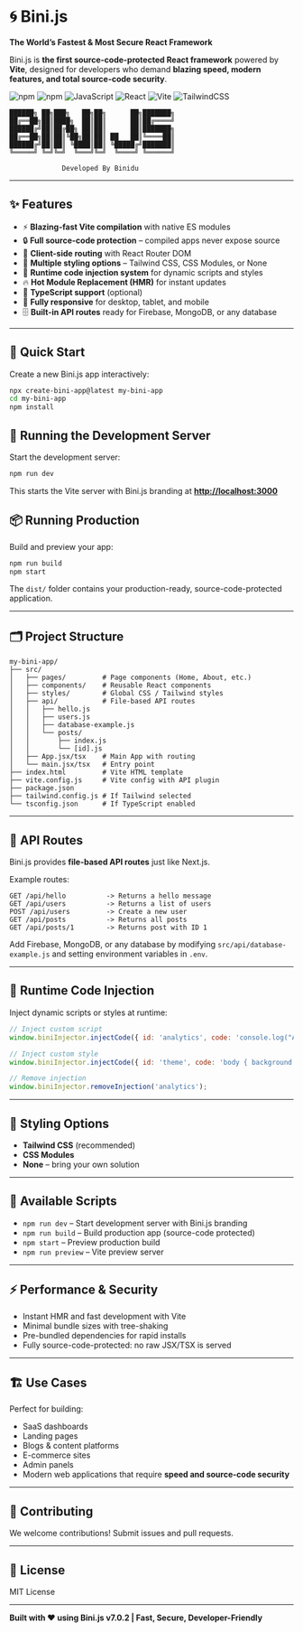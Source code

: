 # 🌀 Bini.js

**The World’s Fastest & Most Secure React Framework**

Bini.js is **the first source-code-protected React framework** powered by **Vite**, designed for developers who demand **blazing speed, modern features, and total source-code security**.

![npm](https://img.shields.io/npm/v/create-bini-app?style=for-the-badge\&logo=npm\&color=CB3837)
![npm](https://img.shields.io/npm/dm/create-bini-app?style=for-the-badge\&logo=npm\&label=downloads)
![JavaScript](https://img.shields.io/badge/JavaScript-f1e05a?style=for-the-badge\&logo=javascript\&logoColor=white)
![React](https://img.shields.io/badge/React-61DAFB?style=for-the-badge\&logo=react\&logoColor=white)
![Vite](https://img.shields.io/badge/Vite-646CFF?style=for-the-badge\&logo=vite\&logoColor=white)
![TailwindCSS](https://img.shields.io/badge/TailwindCSS-38B2AC?style=for-the-badge\&logo=tailwind-css\&logoColor=white)

```
██████╗ ██╗███╗   ██╗██╗      ██╗███████╗
██╔══██╗██║████╗  ██║██║      ██║██╔════╝
██████╔╝██║██╔██╗ ██║██║      ██║███████╗
██╔══██╗██║██║╚██╗██║██║ ██   ██║╚════██║
██████╔╝██║██║ ╚████║██║ ╚█████╔╝███████║
╚═════╝ ╚═╝╚═╝  ╚═══╝╚═╝  ╚════╝ ╚══════╝

             Developed By Binidu
```

---

## ✨ Features

* ⚡ **Blazing-fast Vite compilation** with native ES modules
* 🔒 **Full source-code protection** – compiled apps never expose source
* 🔄 **Client-side routing** with React Router DOM
* 🎨 **Multiple styling options** – Tailwind CSS, CSS Modules, or None
* 💉 **Runtime code injection system** for dynamic scripts and styles
* 🔥 **Hot Module Replacement (HMR)** for instant updates
* 📘 **TypeScript support** (optional)
* 📱 **Fully responsive** for desktop, tablet, and mobile
* 🗄️ **Built-in API routes** ready for Firebase, MongoDB, or any database

---

## 🚀 Quick Start

Create a new Bini.js app interactively:

```bash
npx create-bini-app@latest my-bini-app
cd my-bini-app
npm install
```

## 🏃 Running the Development Server

Start the development server:

```bash
npm run dev
```

This starts the Vite server with Bini.js branding at **[http://localhost:3000](http://localhost:3000)**

## 📦 Running Production

Build and preview your app:

```bash
npm run build
npm start
```

The `dist/` folder contains your production-ready, source-code-protected application.

---

## 🗂️ Project Structure

```
my-bini-app/
├── src/
│   ├── pages/         # Page components (Home, About, etc.)
│   ├── components/    # Reusable React components
│   ├── styles/        # Global CSS / Tailwind styles
│   ├── api/           # File-based API routes
│   │   ├── hello.js
│   │   ├── users.js
│   │   ├── database-example.js
│   │   └── posts/
│   │       ├── index.js
│   │       └── [id].js
│   ├── App.jsx/tsx    # Main App with routing
│   └── main.jsx/tsx   # Entry point
├── index.html         # Vite HTML template
├── vite.config.js     # Vite config with API plugin
├── package.json
├── tailwind.config.js # If Tailwind selected
└── tsconfig.json      # If TypeScript enabled
```

---

## 🔧 API Routes

Bini.js provides **file-based API routes** just like Next.js.

Example routes:

```
GET /api/hello          -> Returns a hello message
GET /api/users          -> Returns a list of users
POST /api/users         -> Create a new user
GET /api/posts          -> Returns all posts
GET /api/posts/1        -> Returns post with ID 1
```

Add Firebase, MongoDB, or any database by modifying `src/api/database-example.js` and setting environment variables in `.env`.

---

## 💉 Runtime Code Injection

Inject dynamic scripts or styles at runtime:

```js
// Inject custom script
window.biniInjector.injectCode({ id: 'analytics', code: 'console.log("Analytics loaded")', type: 'script' });

// Inject custom style
window.biniInjector.injectCode({ id: 'theme', code: 'body { background: #f0f0f0; }', type: 'style' });

// Remove injection
window.biniInjector.removeInjection('analytics');
```

---

## 🎨 Styling Options

* **Tailwind CSS** (recommended)
* **CSS Modules**
* **None** – bring your own solution

---

## 📝 Available Scripts

* `npm run dev` – Start development server with Bini.js branding
* `npm run build` – Build production app (source-code protected)
* `npm start` – Preview production build
* `npm run preview` – Vite preview server

---

## ⚡ Performance & Security

* Instant HMR and fast development with Vite
* Minimal bundle sizes with tree-shaking
* Pre-bundled dependencies for rapid installs
* Fully source-code-protected: no raw JSX/TSX is served

---

## 🏗️ Use Cases

Perfect for building:

* SaaS dashboards
* Landing pages
* Blogs & content platforms
* E-commerce sites
* Admin panels
* Modern web applications that require **speed and source-code security**

---

## 🤝 Contributing

We welcome contributions! Submit issues and pull requests.

---

## 📄 License

MIT License

---

**Built with ❤️ using Bini.js v7.0.2 | Fast, Secure, Developer-Friendly**
